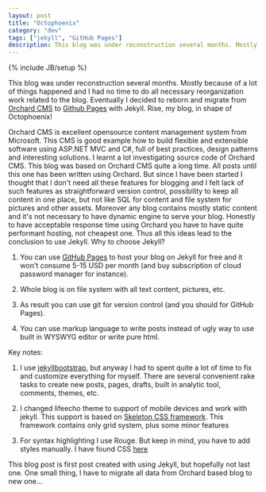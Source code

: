 ```yaml
---
layout: post
title: "Octophoenix"
category: "dev"
tags: ["jekyll", "GitHub Pages"]
description: This blog was under reconstruction several months. Mostly because of a lot of things happened and I had no time to do all necessary reorganisation work related to the blog. Eventually I decided to reborn and migrate from Orchard CMS to Github Pages with Jekyll. Rise, my blog, in shape of Octophoenix! 
---
```

{% include JB/setup %}

This blog was under reconstruction several months. Mostly because of a lot of things happened and I had no time to do all necessary reorganization work related to the blog. Eventually I decided to reborn and migrate from [Orchard CMS][orchard] to [Github Pages][gp] with Jekyll. Rise, my blog, in shape of Octophoenix! 

<!--more-->
Orchard CMS is excellent opensource content management system from Microsoft. This CMS is good example how to build flexible and extensible software using ASP.NET MVC and C#, full of best practices, design patterns and interesting solutions. I learnt a lot investigating source code of Orchard CMS. This blog was based on Orchard CMS quite a long time. All posts until this one has been written using Orchard. But since I have been started I thought that I don't need all these features for blogging and I felt lack of such features as straightforward version control, possibility to keep all content in one place, but not like SQL for content and file system for pictures and other assets. Moreover any blog contains mostly static content and it's not necessary to have dynamic engine to serve your blog. Honestly to have acceptable response time using Orchard you have to have quite performant hosting, not cheapest one. Thus all this ideas lead to the conclusion to use Jekyll. 
Why to choose Jekyll?

1. You can use [GitHub Pages][gpj] to host your blog on Jekyll for free and it won't consume 5-15 USD per month (and buy subscription of cloud password manager for instance).

2. Whole blog is on file system with all text content, pictures, etc.

3. As result you can use git for version control (and you should for GitHub Pages).

4. You can use markup language to write posts instead of ugly way to use built in WYSWYG editor or write pure html.

Key notes:

1. I use [jekyllbootstrap][jb], but anyway I had to spent quite a lot of time to fix and customize everything for myself. There are several convenient rake tasks to create new posts, pages, drafts, built in analytic tool, comments, themes, etc.

2. I changed lifeecho theme to support of mobile devices and work with jekyll. This support is based on [Skeleton CSS framework][skeleton]. This framework contains only grid system, plus some minor features

3. For syntax highlighting I use Rouge. But keep in mind, you have to add styles manually. I have found CSS [here][css]

This blog post is first post created with using Jekyll, but hopefully not last one. 
One small thing, I have to migrate all data from Orchard based blog to new one...

[orchard]: http://www.orchardproject.net/
[gp]: https://help.github.com/articles/what-are-github-pages
[gpj]: https://help.github.com/articles/using-jekyll-with-pages
[jb]: http://jekyllbootstrap.com
[skeleton]: http://www.getskeleton.com/
[css]: http://richleland.github.io/pygments-css/
